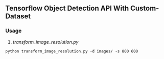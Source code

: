 ## Tensorflow Object Detection API With Custom-Dataset

### Usage

1. *transform_image_resolution.py*

```
python transform_image_resolution.py -d images/ -s 800 600
```
